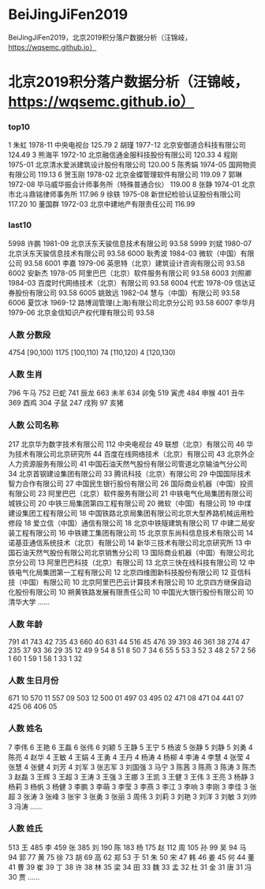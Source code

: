 # BeiJingJiFen2019
BeiJingJiFen2019，北京2019积分落户数据分析（汪锦岐，https://wqsemc.github.io）

# 北京2019积分落户数据分析（汪锦岐，https://wqsemc.github.io）
### top10
1       朱虹    1978-11 中央电视台      125.79
2       胡瑾    1977-12 北京安御道合科技有限公司        124.49
3       熊海平  1972-10 北京融信通金服科技股份有限公司  120.33
4       程刚    1975-01 北京清水爱派建筑设计股份有限公司        120.00
5       陈秀娟  1974-05 国网物资有限公司        119.13
6       贺玉刚  1978-02 北京金蝶管理软件有限公司        119.09
7       郭琳    1972-08 毕马威华振会计师事务所（特殊普通合伙）  119.00
8       张静    1974-01 北京市北斗鼎铭律师事务所        117.96
9       徐轶    1975-08 新世纪检验认证股份有限公司      117.20
10      董国群  1972-03 北京中建地产有限责任公司        116.99

### last10
5998    许鹏    1981-09 北京沃东天骏信息技术有限公司    93.58
5999    刘斌    1980-07 北京沃东天骏信息技术有限公司    93.58
6000    耿秀波  1984-03 微软（中国）有限公司    93.58
6001    李嘉    1979-06 英思特（北京）建筑设计咨询有限公司      93.58
6002    安新杰  1978-05 阿里巴巴（北京）软件服务有限公司        93.58
6003    刘照卿  1984-03 百度时代网络技术（北京）有限公司        93.58
6004    代宏    1978-09 信达证券股份有限公司    93.58
6005    姚致远  1982-04 慧与（中国）有限公司    93.58
6006    夏饮冰  1969-12 路博润管理(上海)有限公司北京分公司      93.58
6007    李华月  1979-06 北京金信知识产权代理有限公司    93.58

### 人数    分数段
4754    [90,100)
1175    [100,110)
  74     [110,120)
   4     [120,130)

### 人数 生肖
796 午马
 752 已蛇
 741 辰龙
 663 未羊
 634 卯兔
 519 寅虎
 484 申猴
 401 丑牛
 369 酉鸡
 304 子鼠
 247 戌狗
  97 亥猪

### 人数   公司名称
217 北京华为数字技术有限公司
 112 中央电视台
  49 联想（北京）有限公司
  46 华为技术有限公司北京研究所
  44 百度在线网络技术（北京）有限公司
  43 北京外企人力资源服务有限公司
  41 中国石油天然气股份有限公司管道北京输油气分公司
  34 北京首钢建设集团有限公司
  33 腾讯科技（北京）有限公司
  29 中国国际技术智力合作有限公司
  27 中国民生银行股份有限公司
  26 国际商业机器（中国）投资有限公司
  23 阿里巴巴（北京）软件服务有限公司
  21 中铁电气化局集团有限公司城铁公司
  20 中铁三局集团第四工程有限公司
  20 微软（中国）有限公司
  19 中煤建设集团工程有限公司
  18 中国铁路北京局集团有限公司北京大型养路机械运用检修段
  18 爱立信（中国）通信有限公司
  18 北京中铁隧建筑有限公司
  17 中建二局安装工程有限公司
  16 中铁建工集团有限公司
  15 北京京东尚科信息技术有限公司
  14 诺基亚通信系统技术（北京）有限公司
  14 新华三技术有限公司北京研究所
  13 中国石油天然气股份有限公司北京销售分公司
  13 国际商业机器（中国）有限公司北京分公司
  13 阿里巴巴科技（北京）有限公司
  13 北京三快在线科技有限公司
  12 中铁电气化局集团第一工程有限公司
  12 北京四维图新科技股份有限公司
  12 亚信科技（中国）有限公司
  10 北京阿里巴巴云计算技术有限公司
  10 北京四方继保自动化股份有限公司
  10 朔黄铁路发展有限责任公司
  10 中国光大银行股份有限公司
  10 清华大学
......

### 人数 年龄
791 41
 743 42
 735 43
 660 40
 631 44
 516 45
 476 39
 393 46
 361 38
 274 47
 235 37
  93 36
  29 35
  12 49
   9 54
   8 51
   8 50
   7 34
   6 55
   5 53
   3 52
   3 48
   2 57
   2 56
   1 60
   1 59
   1 58
   1 33
   1 32

### 人数   生日月份 
671 10
 570 11
 557 09
 503 12
 500 01
 497 03
 495 02
 471 08
 471 04
 441 07
 425 06
 406 05

### 人数  姓名
7 李伟
   6 王艳
   6 王磊
   6 张伟
   6 刘颖
   5 王静
   5 王宁
   5 杨波
   5 张静
   5 刘静
   5 刘勇
   4 陈亮
   4 赵华
   4 王敏
   4 王娟
   4 王勇
   4 王丹
   4 杨涛
   4 杨柳
   4 李涛
   4 李慧
   4 张莹
   4 张慧
   4 张健
   4 刘芳
   4 刘军
   3 张志军
   3 刘国强
   3 马宁
   3 陈茜
   3 陈燕
   3 陈涛
   3 陈杰
   3 赵磊
   3 王辉
   3 王超
   3 王涛
   3 王强
   3 王娜
   3 王凯
   3 王健
   3 王伟
   3 王亮
   3 杨静
   3 杨莉
   3 杨帆
   3 杨健
   3 李鹏
   3 李萌
   3 李莹
   3 李燕
   3 李江
   3 李响
   3 李刚
   3 李佳
   3 张超
   3 张涛
   3 张峰
   3 张宇
   3 张勇
   3 张丽
   3 周伟
   3 刘莉
   3 刘艳
   3 刘洋
   3 刘敏
   3 刘帅
   3 冯涛
......




### 人数 姓氏
513 王
 485 李
 459 张
 385 刘
 190 陈
 183 杨
 175 赵
 112 周
 105 孙
  99 吴
  94 马
  94 郭
  77 黄
  75 徐
  73 胡
  69 高
  62 郑
  53 于
  51 朱
  50 宋
  47 韩
  46 姜
  45 何
  44 董
  41 曹
  39 崔
  39 丁
  38 许
  38 林
  35 梁
  34 田
  33 魏
  33 孟
  32 杜
  31 金
  31 唐
  31 冯
  30 贾
......
